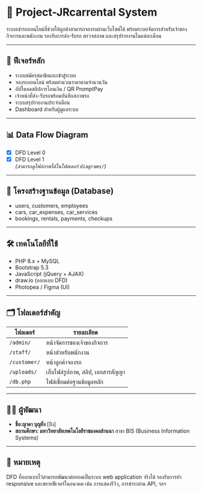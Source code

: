 # 🚗 Project-JRcarrental System

ระบบเช่ารถออนไลน์ที่ช่วยให้ลูกค้าสามารถจองรถผ่านเว็บไซต์ได้ พร้อมระบบจัดการสำหรับเจ้าของกิจการและพนักงาน รองรับการส่ง-รับรถ ตรวจสภาพ และสรุปรายงานในแต่ละเดือน

---

## 📌 ฟีเจอร์หลัก

- ระบบสมัครสมาชิกและเข้าสู่ระบบ
- จองรถออนไลน์ พร้อมคำนวณราคาตามจำนวนวัน
- อัปโหลดสลิปการโอนเงิน / QR PromptPay
- เจ้าหน้าที่ส่ง-รับรถพร้อมบันทึกสภาพรถ
- ระบบสรุปรายงานประจำเดือน
- Dashboard สำหรับผู้ดูแลระบบ

---

## 📊 Data Flow Diagram

- [x] DFD Level 0
- [x] DFD Level 1  
*(สามารถดูไฟล์ภาพได้ในโฟลเดอร์ `diagrams/`)*

---

## 🧱 โครงสร้างฐานข้อมูล (Database)

- users, customers, employees
- cars, car_expenses, car_services
- bookings, rentals, payments, checkups

---

## 🛠️ เทคโนโลยีที่ใช้

- PHP 8.x + MySQL
- Bootstrap 5.3
- JavaScript (jQuery + AJAX)
- draw.io (ออกแบบ DFD)
- Photopea / Figma (UI)

---

## 🗂️ โฟลเดอร์สำคัญ

| โฟลเดอร์ | รายละเอียด |
|----------|-------------|
| `/admin/` | หน้าจัดการของเจ้าของกิจการ |
| `/staff/` | หน้าสำหรับพนักงาน |
| `/customer/` | หน้าลูกค้าจองรถ |
| `/uploads/` | เก็บไฟล์รูปภาพ, สลิป, เอกสารสัญญา |
| `/db.php` | ไฟล์เชื่อมต่อฐานข้อมูลหลัก |

---

## 👩‍💻 ผู้พัฒนา

- **ชื่อ:ญาดา บุญยิ่ง** [ปัง]  
- **สถานศึกษา: มหาวิทยาลัยเทตโนโลยีราชมงคลล้านนา** สาขา BIS (Business Information Systems)  

---

## 📝 หมายเหตุ

DFD ที่ออกแบบไว้สามารถพัฒนาต่อยอดเป็นระบบ web application จริงได้ รองรับการทำ responsive และขยายฟีเจอร์ในอนาคต เช่น การแสดงรีวิว, การชำระผ่าน API, ฯลฯ

